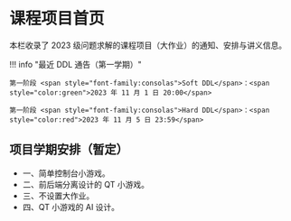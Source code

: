 # 课程项目首页

本栏收录了 2023 级问题求解的课程项目（大作业）的通知、安排与讲义信息。

!!! info "最近 DDL 通告（第一学期）"

    第一阶段 <span style="font-family:consolas">Soft DDL</span>：<span style="color:green">2023 年 11 月 1 日 20:00</span>

    第一阶段 <span style="font-family:consolas">Hard DDL</span>：<span style="color:red">2023 年 11 月 5 日 23:59</span>

## 项目学期安排（暂定）

+ 一、简单控制台小游戏。
+ 二、前后端分离设计的 QT 小游戏。
+ 三、不设置大作业。
+ 四、QT 小游戏的 AI 设计。